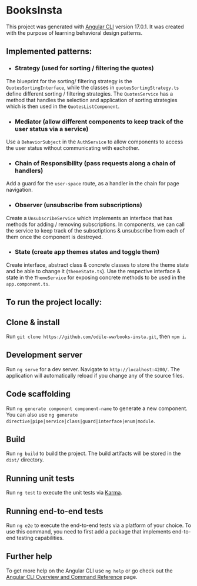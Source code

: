 # BooksInsta

This project was generated with [Angular CLI](https://github.com/angular/angular-cli) version 17.0.1. It was created with the purpose of learning behavioral design patterns.

## Implemented patterns:

- ### Strategy (used for sorting / filtering the quotes)

The blueprint for the sorting/ filtering strategy is the `QuotesSortingInterface`, while the classes in `quotesSortingStrategy.ts` define different sorting / filtering strategies. The `QuotesService` has a method that handles the selection and application of sorting strategies which is then used in the `QuotesListComponent`.

- ### Mediator (allow different components to keep track of the user status via a service)

Use a `BehaviorSubject` in the `AuthService` to allow components to access the user status without communicating with eachother.

- ### Chain of Responsibility (pass requests along a chain of handlers)

Add a guard for the `user-space` route, as a handler in the chain for page navigation.

- ### Observer (unsubscribe from subscriptions)

Create a `UnsubscribeService` which implements an interface that has methods for adding / removing subscriptions. In components, we can call the service to keep track of the subsctiptions & unsubscribe from each of them once the component is destroyed.

- ### State (create app themes states and toggle them)

Create interface, abstract class & concrete classes to store the theme state and be able to change it (`themeState.ts`). Use the respective interface & state in the `ThemeService` for exposing concrete methods to be used in the `app.component.ts`.

## To run the project locally:

## Clone & install

Run `git clone https://github.com/odile-ww/books-insta.git`, then `npm i`.

## Development server

Run `ng serve` for a dev server. Navigate to `http://localhost:4200/`. The application will automatically reload if you change any of the source files.

## Code scaffolding

Run `ng generate component component-name` to generate a new component. You can also use `ng generate directive|pipe|service|class|guard|interface|enum|module`.

## Build

Run `ng build` to build the project. The build artifacts will be stored in the `dist/` directory.

## Running unit tests

Run `ng test` to execute the unit tests via [Karma](https://karma-runner.github.io).

## Running end-to-end tests

Run `ng e2e` to execute the end-to-end tests via a platform of your choice. To use this command, you need to first add a package that implements end-to-end testing capabilities.

## Further help

To get more help on the Angular CLI use `ng help` or go check out the [Angular CLI Overview and Command Reference](https://angular.io/cli) page.
